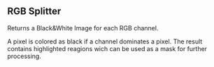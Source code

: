 ## RGB Splitter

Returns a Black&White Image for each RGB channel.

A pixel is colored as black if a channel dominates a pixel. The result contains
highlighted reagions wich can be used as a mask for further processing. 
